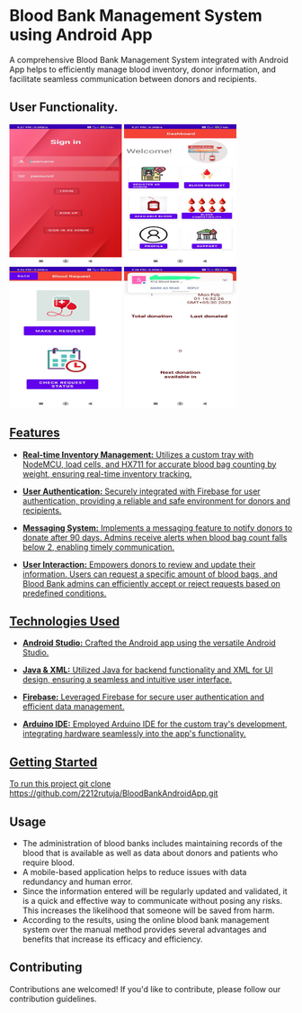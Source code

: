 # Blood Bank Management System using Android App

A comprehensive Blood Bank Management System integrated with Android App helps to efficiently manage blood inventory, donor information, and facilitate seamless communication between donors and recipients.

## User Functionality.



<a href="screenshots/User_signin.jpeg"><img src="screenshots/User_signin.jpeg" alt="Screenshot 1" width="200" height="250"></a>
<a href="screenshots/User_dashboard.jpeg"><img src="screenshots/User_dashboard.jpeg" alt="Screenshot 2" width="200" height="250"></a>
<a href="screenshots/User_bloodrequest.jpeg"><img src="screenshots/User_bloodrequest.jpeg" alt="Screenshot 3" width="200" height="250"></a>
<a href="screenshots/Donation_history.jpeg"><img src="screenshots/Donation_history.jpeg" alt="Screenshot 4" width="200" height="250">

## Features

- **Real-time Inventory Management:** Utilizes a custom tray with NodeMCU, load cells, and HX711 for accurate blood bag counting by weight, ensuring real-time inventory tracking.

- **User Authentication:** Securely integrated with Firebase for user authentication, providing a reliable and safe environment for donors and recipients.

- **Messaging System:** Implements a messaging feature to notify donors to donate after 90 days. Admins receive alerts when blood bag count falls below 2, enabling timely communication.

- **User Interaction:** Empowers donors to review and update their information. Users can request a specific amount of blood bags, and Blood Bank admins can efficiently accept or reject requests based on predefined conditions.

## Technologies Used

- **Android Studio:** Crafted the Android app using the versatile Android Studio.
  
- **Java & XML:** Utilized Java for backend functionality and XML for UI design, ensuring a seamless and intuitive user interface.

- **Firebase:** Leveraged Firebase for secure user authentication and efficient data management.

- **Arduino IDE:** Employed Arduino IDE for the custom tray's development, integrating hardware seamlessly into the app's functionality.



## Getting Started

To run this project 
git clone https://github.com/2212rutuja/BloodBankAndroidApp.git

## Usage
- The administration of blood banks includes maintaining records of the blood that is available as well as data about donors and patients who require blood.
- A mobile-based application helps to reduce issues with data redundancy and human error.
- Since the information entered will be regularly updated and validated, it is a quick and effective way to communicate without posing any risks. This increases the likelihood that someone will be saved from harm.
- According to the results, using the online blood bank management system over the manual method provides several advantages and benefits that increase its efficacy and efficiency.


## Contributing
Contributions ane welcomed! If you'd like to contribute, please follow our contribution guidelines.


